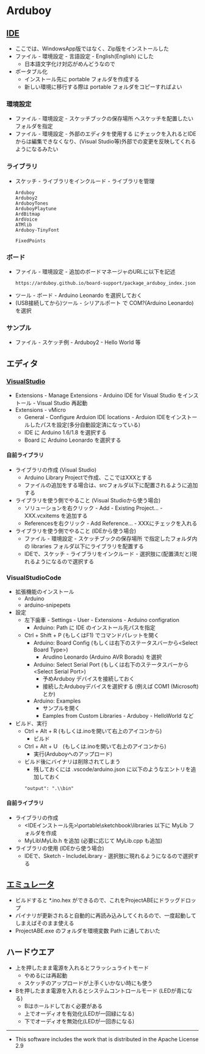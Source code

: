 # Arduboy

## [IDE](https://www.arduino.cc/en/Main/Software#download)
* ここでは、WindowsApp版ではなく、Zip版をインストールした
* ファイル - 環境設定 - 言語設定 - English(English) にした
    * 日本語文字化け対応がめんどうなので
* ポータブル化
    * インストール先に portable フォルダを作成する
    * 新しい環境に移行する際は portable フォルダをコピーすればよい

### 環境設定 
* ファイル - 環境設定 - スケッチブックの保存場所 へスケッチを配置したいフォルダを指定
* ファイル - 環境設定 - 外部のエディタを使用する にチェックを入れるとIDEからは編集できなくなり、(Visual Studio等)外部での変更を反映してくれるようになるみたい

### ライブラリ
* スケッチ - ライブラリをインクルード - ライブラリを管理
    ~~~
    Arduboy
    Arduboy2
    ArduboyTones
    ArduboyPlaytune
    ArdBitmap
    ArdVoice
    ATMlib
    Arduboy-TinyFont

    FixedPoints
    ~~~
    
### ボード
* ファイル - 環境設定 - 追加のボードマネージャのURLに以下を記述
    ~~~
    https://arduboy.github.io/board-support/package_arduboy_index.json 
    ~~~
* ツール - ボード - Arduino Leonardo を選択しておく
* (USB接続してから)ツール - シリアルポート で COM?(Arduino Leonardo) を選択

### サンプル
* ファイル - スケッチ例 - Arduboy2 - Hello World 等

## エディタ

### [VisualStudio](https://www.visualmicro.com/)
* Extensions - Manage Extensions - Arduino IDE for Visual Studio をインストール - Visual Studio 再起動
* Extensions - vMicro
    * General - Configure Arduion IDE locations - Arduion IDEをインストールしたパスを設定(多分自動設定済になっている)
    * IDE に Arduino 1.6/1.8 を選択する
    * Board に Arduino Leonardo を選択する

#### 自前ライブラリ
* ライブラリの作成 (Visual Studio)
    * Arduino Library Projectで作成、ここではXXXとする
    * ファイルの追加をする場合は、srcフォルダ以下に配置されるように追加する
* ライブラリを使う側でやること (Visual Studioから使う場合)
    * ソリューションを右クリック - Add - Existing Project... - XXX.vcxitems を追加する
    * Referencesを右クリック - Add Reference... - XXXにチェックを入れる
*  ライブラリを使う側でやること (IDEから使う場合)
    * ファイル - 環境設定 - スケッチブックの保存場所 で指定したフォルダ内の libraries フォルダ以下にライブラリを配置する
    * IDEで、スケッチ - ライブラリをインクルード - 選択肢に(配置済だと)現れるようになるので選択する

### VisualStudioCode
* 拡張機能のインストール
    * Arduino
    * arduino-snipepets
* 設定
    * 左下歯車 - Settings - User - Extensions - Arduino configration
        * Arduino: Path に IDE のインストール先パスを指定
    * Ctrl + Shift + P (もしくはF1) でコマンドパレットを開く
        * Arduino: Board Config (もしくは右下のステータスバーから\<Select Board Type\>)
            * Arudino Leonardo (Arduino AVR Borads) を選択
        * Arduino: Select Serial Port (もしくは右下のステータスバーから\<Select Serial Port\>)
            * 予めArduboy デバイスを接続しておく
            * 接続したArduboyデバイスを選択する (例えば COM1 (Microsoft) とか)
        * Arduino: Examples
            * サンプルを開く
            * Eamples from Custom Libraries - Arduboy - HelloWorld など
* ビルド、実行
    * Ctrl + Alt + R (もしくは.inoを開いて右上のアイコンから)
        * ビルド
    * Ctrl + Alt + U　(もしくは.inoを開いて右上のアイコンから)
        * 実行(Arduboyへのアップロード)
    * ビルド後にバイナリは削除されてしまう
        * 残しておくには .vscode/arduino.json に以下のようなエントリを追加しておく
        ~~~
        "output": ".\\bin"
        ~~~
#### 自前ライブラリ
* ライブラリの作成
    * <IDEインストール先>\portable\sketchbook\libraries 以下に MyLib フォルダを作成
    * MyLib\MyLib.h を追加 (必要に応じて MyLib.cpp も追加)
* ライブラリの使用 (IDEから使う場合)
    * IDEで、Sketch - IncludeLibrary - 選択肢に現れるようになるので選択する

## [エミュレータ](https://github.com/felipemanga/ProjectABE)
* ビルドすると *.ino.hex ができるので、これをProjectABEにドラッグドロップ
* バイナリが更新されると自動的に再読み込みしてくれるので、一度起動してしまえばそのまま使える
* ProjectABE.exe のフォルダを環境変数 Path に通しておいた

## ハードウエア
* 上を押したまま電源を入れるとフラッシュライトモード
    * やめるには再起動
    * スケッチのアップロードが上手くいかない時にも使う
* Bを押したまま電源を入れるとシステムコントロールモード (LEDが青になる)
    * Bはホールドしておく必要がある
    * 上でオーディオを有効化(LEDが一回緑になる)
    * 下でオーディオを無効化(LEDが一回赤になる)

----
* This software includes the work that is distributed in the Apache License 2.9
<!--
TODO
    Math
        四元数
        テーブル使用サインコサイン
        DistanceFunctions
        ParametericSurface

    スプライト
        コンバーターの使用
        表示

    LED
        digitalWriteRGB(RGB_ON, RGB_OFF, RGB_OFF);
        digitalWriteRGB(RED_LED, RGB_ON);digitalWriteRGB(GREEN_LED, RGB_OFF);digitalWriteRGB(BLUE_LED, RGB_OFF);

        setRGBled(255, 0, 0);
        setRGBled(RED_LED, 255);setRGBled(RED_GREEN, 0);setRGBled(RED_BLUE, 0);

    EEPROM
        EEPROM_STORAGE_SPACE_START 以降がアプリから使用可能
        	    arduboy.print("\nEEPROM = ");
			arduboy.print(EEPROM_STORAGE_SPACE_START+1);
			arduboy.print(" = ");
			arduboy.print(EEPROM.read(EEPROM_STORAGE_SPACE_START));
    
    オーディオ
        Arduboy2Audio::enabled(),on(),off(),toggle()
        //ArduboyPlaytuneand ArduboyTones でonである必要がある
        if (!Arduboy2Audio::enabled()) {
		 Arduboy2Audio::on();
	    }
-->